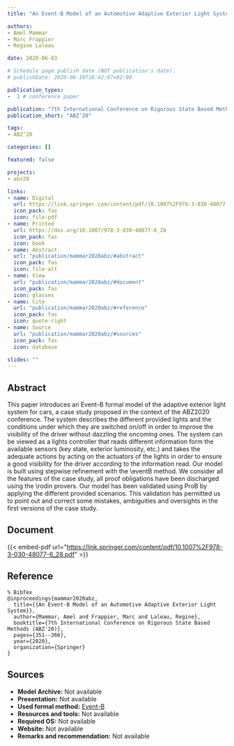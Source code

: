 ```yaml
---
title: "An Event-B Model of an Automotive Adaptive Exterior Light System"

authors:
- Amel Mammar
- Marc Frappier
- Regine Laleau

date: 2020-06-03

# Schedule page publish date (NOT publication's date).
# publishDate: 2020-06-19T16:42:07+02:00

publication_types:
-  1 # conference paper

publication: "7th International Conference on Rigorous State Based Methods (ABZ'20)"
publication_short: "ABZ'20"

tags:
- ABZ'20

categories: []

featured: false

projects:
- abz20

links:
- name: Digital
  url: https://link.springer.com/content/pdf/10.1007%2F978-3-030-48077-6_28.pdf
  icon_pack: fas
  icon: file-pdf
- name: Printed
  url: https://doi.org/10.1007/978-3-030-48077-6_28
  icon_pack: fas
  icon: book
- name: Abstract
  url: "publication/mammar2020abz/#abstract"
  icon_pack: fas
  icon: file-alt
- name: View
  url: "publication/mammar2020abz/#document"
  icon_pack: fas
  icon: glasses
- name: Cite
  url: "publication/mammar2020abz/#reference"
  icon_pack: fas
  icon: quote-right
- name: Source
  url: "publication/mammar2020abz/#sources"
  icon_pack: fas
  icon: database

slides: ""
---
```


## Abstract

This paper introduces an Event-B formal model of the adaptive exterior light system for cars, a case study proposed in the context of the ABZ2020 conference. The system describes the different provided lights and the conditions under which they are switched on/off in order to improve the visibility of the driver without dazzling the oncoming ones. The system can be viewed as a lights controller that reads different information form the available sensors (key state, exterior luminosity, etc.) and takes the adequate actions by acting on the actuators of the lights in order to ensure a good visibility for the driver according to the information read. Our model is built using stepwise refinement with the \eventB method. We consider all the features of the case study, all proof obligations have been discharged using the \rodin provers. Our model has been validated using ProB by applying the different provided scenarios. This validation has permitted us to point out and correct some mistakes, ambiguities and oversights in the first versions of the case study.

## Document

{{< embed-pdf url="https://link.springer.com/content/pdf/10.1007%2F978-3-030-48077-6_28.pdf" >}}

## Reference

~~~
% BibTex
@inproceedings{mammar2020abz,
  title={{An Event-B Model of an Automotive Adaptive Exterior Light System}},
  author={Mammar, Amel and Frappier, Marc and Laleau, Regine},
  booktitle={7th International Conference on Rigorous State Based Methods (ABZ'20)},
  pages={351--366},
  year={2020},
  organization={Springer}
}
~~~

## Sources

- **Model Archive:**
  Not available
- **Presentation:**
  Not available
- **Used formal method:**
  [Event-B](/method/event-b)
- **Resources and tools:**
  Not available
- **Required OS:**
  Not available
- **Website:**
  Not available
- **Remarks and recommendation:**
  Not available
